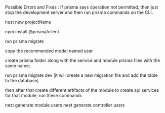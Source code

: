 Possible Errors and Fixes : If prisma says operation not permitted, then just stop the development server and then run prisma commands on the CLI.

nest new projectName

npm install @prisma/client

run prisma migrate

copy the recommended model named user

create prisma folder along with the service and module prisma files with the same name;

run prisma migrate dev [it will create a new migration file and add the table to the database]

then after that create different artifacts of the module to create api services for that module;
run these commands

nest generate module users
nest generate controller users
